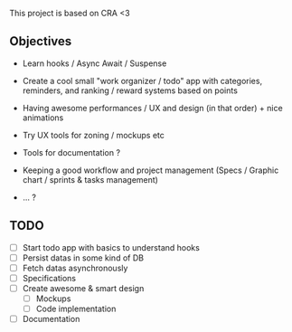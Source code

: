 This project is based on CRA <3

## Objectives

- Learn hooks / Async Await / Suspense
- Create a cool small "work organizer / todo" app with categories, reminders, and ranking / reward systems based on points
- Having awesome performances / UX and design (in that order) + nice animations
- Try UX tools for zoning / mockups etc
- Tools for documentation ?
- Keeping a good workflow and project management (Specs / Graphic chart / sprints & tasks management)

- ... ?

## TODO

- [ ] Start todo app with basics to understand hooks
- [ ] Persist datas in some kind of DB
- [ ] Fetch datas asynchronously
- [ ] Specifications
- [ ] Create awesome & smart design
  - [ ] Mockups
  - [ ] Code implementation
- [ ] Documentation
